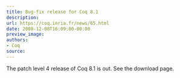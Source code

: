 ```yaml
---
title: Bug-fix release for Coq 8.1
description:
url: https://coq.inria.fr/news/65.html
date: 2008-12-08T16:09:00-00:00
preview_image:
authors:
- Coq
source:
---
```



<p>The patch level 4 release of Coq 8.1 is out. See the download page.</p>

 
